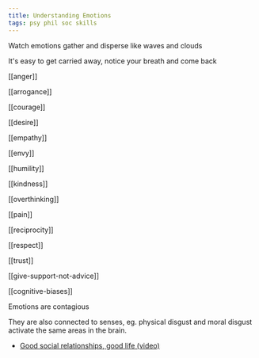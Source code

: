 ```yaml
---
title: Understanding Emotions
tags: psy phil soc skills 
---
```


Watch emotions gather and disperse like waves and clouds 

It's easy to get carried away, notice your breath and come back 


[[anger]]

[[arrogance]]

[[courage]]

[[desire]]

[[empathy]]

[[envy]]

[[humility]]

[[kindness]]

[[overthinking]]

[[pain]]

[[reciprocity]]

[[respect]]

[[trust]]

[[give-support-not-advice]]

[[cognitive-biases]]

Emotions are contagious 

They are also connected to senses, eg. physical disgust and moral disgust activate the same areas in the brain.

- [Good social relationships, good life (video)](https://youtu.be/8KkKuTCFvzI?list=FLwnL1ngkxfNFBPIXpHm2A2A…)

